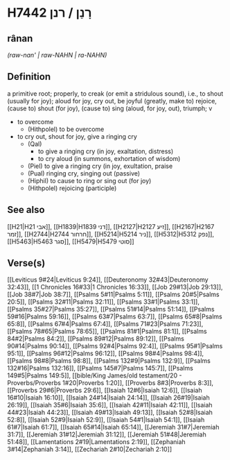 # H7442 רָנַן / רנן

## rânan

_(raw-nan' | raw-NAHN | ra-NAHN)_

## Definition

a primitive root; properly, to creak (or emit a stridulous sound), i.e., to shout (usually for joy); aloud for joy, cry out, be joyful (greatly, make to) rejoice, (cause to) shout (for joy), (cause to) sing (aloud, for joy, out), triumph; v

- to overcome
  - (Hithpolel) to be overcome
- to cry out, shout for joy, give a ringing cry
  - (Qal)
    - to give a ringing cry (in joy, exaltation, distress)
    - to cry aloud (in summons, exhortation of wisdom)
  - (Piel) to give a ringing cry (in joy, exultation, praise
  - (Pual) ringing cry, singing out (passive)
  - (Hiphil) to cause to ring or sing out (for joy)
  - (Hithpolel) rejoicing (participle)

## See also

[[H21|H21 אבי]], [[H1839|H1839 דני]], [[H2127|H2127 זיע]], [[H2167|H2167 זמר]], [[H2744|H2744 חרחור]], [[H5214|H5214 ניר]], [[H5312|H5312 נפק]], [[H5463|H5463 סגר]], [[H5479|H5479 סוטי]]

## Verse(s)

[[Leviticus 9#24|Leviticus 9:24]], [[Deuteronomy 32#43|Deuteronomy 32:43]], [[1 Chronicles 16#33|1 Chronicles 16:33]], [[Job 29#13|Job 29:13]], [[Job 38#7|Job 38:7]], [[Psalms 5#11|Psalms 5:11]], [[Psalms 20#5|Psalms 20:5]], [[Psalms 32#11|Psalms 32:11]], [[Psalms 33#1|Psalms 33:1]], [[Psalms 35#27|Psalms 35:27]], [[Psalms 51#14|Psalms 51:14]], [[Psalms 59#16|Psalms 59:16]], [[Psalms 63#7|Psalms 63:7]], [[Psalms 65#8|Psalms 65:8]], [[Psalms 67#4|Psalms 67:4]], [[Psalms 71#23|Psalms 71:23]], [[Psalms 78#65|Psalms 78:65]], [[Psalms 81#1|Psalms 81:1]], [[Psalms 84#2|Psalms 84:2]], [[Psalms 89#12|Psalms 89:12]], [[Psalms 90#14|Psalms 90:14]], [[Psalms 92#4|Psalms 92:4]], [[Psalms 95#1|Psalms 95:1]], [[Psalms 96#12|Psalms 96:12]], [[Psalms 98#4|Psalms 98:4]], [[Psalms 98#8|Psalms 98:8]], [[Psalms 132#9|Psalms 132:9]], [[Psalms 132#16|Psalms 132:16]], [[Psalms 145#7|Psalms 145:7]], [[Psalms 149#5|Psalms 149:5]], [[bible/King James/old testament/20 - Proverbs/Proverbs 1#20|Proverbs 1:20]], [[Proverbs 8#3|Proverbs 8:3]], [[Proverbs 29#6|Proverbs 29:6]], [[Isaiah 12#6|Isaiah 12:6]], [[Isaiah 16#10|Isaiah 16:10]], [[Isaiah 24#14|Isaiah 24:14]], [[Isaiah 26#19|Isaiah 26:19]], [[Isaiah 35#6|Isaiah 35:6]], [[Isaiah 42#11|Isaiah 42:11]], [[Isaiah 44#23|Isaiah 44:23]], [[Isaiah 49#13|Isaiah 49:13]], [[Isaiah 52#8|Isaiah 52:8]], [[Isaiah 52#9|Isaiah 52:9]], [[Isaiah 54#1|Isaiah 54:1]], [[Isaiah 61#7|Isaiah 61:7]], [[Isaiah 65#14|Isaiah 65:14]], [[Jeremiah 31#7|Jeremiah 31:7]], [[Jeremiah 31#12|Jeremiah 31:12]], [[Jeremiah 51#48|Jeremiah 51:48]], [[Lamentations 2#19|Lamentations 2:19]], [[Zephaniah 3#14|Zephaniah 3:14]], [[Zechariah 2#10|Zechariah 2:10]]